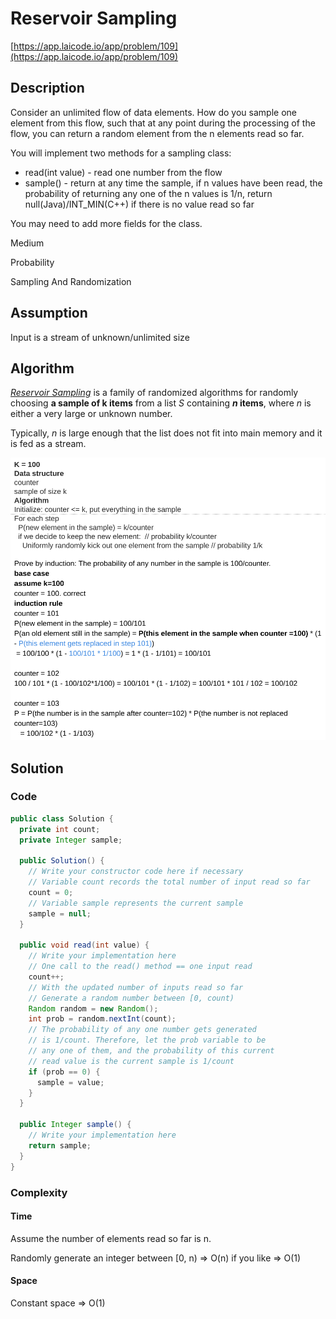 <!----- Conversion time: 1.195 seconds.


Using this Markdown file:

1. Cut and paste this output into your source file.
2. See the notes and action items below regarding this conversion run.
3. Check the rendered output (headings, lists, code blocks, tables) for proper
   formatting and use a linkchecker before you publish this page.

Conversion notes:

* Docs to Markdown version 1.0β14
* Mon Jan 21 2019 04:15:05 GMT-0800 (PST)
* Source doc: https://docs.google.com/open?id=1jUo3Z_55aVxMwicuwZanZ-PaO6vbaPb7t3W7-AI7-gg
* This document has images: check for >>>>>  gd2md-html alert:  inline image link in generated source and store images to your server.
----->


# Reservoir Sampling

[https://app.laicode.io/app/problem/109](https://app.laicode.io/app/problem/109)


## Description

Consider an unlimited flow of data elements. How do you sample one element from this flow, such that at any point during the processing of the flow, you can return a random element from the n elements read so far.

You will implement two methods for a sampling class:



*   read(int value) - read one number from the flow
*   sample() - return at any time the sample, if n values have been read, the probability of returning any one of the n values is 1/n, return null(Java)/INT_MIN(C++) if there is no value read so far

You may need to add more fields for the class.

Medium

Probability

Sampling And Randomization


## Assumption

Input is a stream of unknown/unlimited size


## Algorithm

_[Reservoir Sampling](https://en.wikipedia.org/wiki/Reservoir_sampling)_ is a family of randomized algorithms for randomly choosing **a sample of k items** from a list _S_ containing **_n_ items**, where _n_ is either a very large or unknown number.

Typically, _n_ is large enough that the list does not fit into main memory and it is fed as a stream.



![alt_text](reservoir_sampling.png "image_tooltip")



## Solution


### Code


```java
public class Solution {
  private int count;
  private Integer sample;

  public Solution() {
    // Write your constructor code here if necessary
    // Variable count records the total number of input read so far
    count = 0;
    // Variable sample represents the current sample
    sample = null;
  }

  public void read(int value) {
    // Write your implementation here
    // One call to the read() method == one input read
    count++;
    // With the updated number of inputs read so far
    // Generate a random number between [0, count)
    Random random = new Random();
    int prob = random.nextInt(count);
    // The probability of any one number gets generated
    // is 1/count. Therefore, let the prob variable to be
    // any one of them, and the probability of this current
    // read value is the current sample is 1/count
    if (prob == 0) {
      sample = value;
    }
  }

  public Integer sample() {
    // Write your implementation here
    return sample;
  }
}
```



### Complexity


#### Time

Assume the number of elements read so far is n.

Randomly generate an integer between [0, n) ⇒ O(n) if you like ⇒ O(1)


#### Space

Constant space ⇒ O(1)


<!-- Docs to Markdown version 1.0β14 -->
